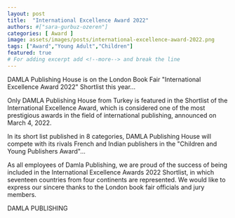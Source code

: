 ```yaml
---
layout: post
title:  "International Excellence Award 2022"
authors: #["sara-gurbuz-ozeren"]
categories: [ Award ]
image: assets/images/posts/international-excellence-award-2022.png
tags: ["Award","Young Adult","Children"]
featured: true
# For adding excerpt add <!--more--> and break the line
---
```


DAMLA Publishing House is on the London Book Fair "International Excellence Award 2022" Shortlist this year...

Only DAMLA Publishing House from Turkey is featured in the Shortlist of the International Excellence Award, which is considered one of the most prestigious awards in the field of international publishing, announced on March 4, 2022.
<!--more-->
In its short list published in 8 categories, DAMLA Publishing House will compete with its rivals French and Indian publishers in the "Children and Young Publishers Award"...

As all employees of Damla Publishing, we are proud of the success of being included in the International Excellence Awards 2022 Shortlist, in which seventeen countries from four continents are represented. We would like to express our sincere thanks to the London book fair officials and jury members.

DAMLA PUBLISHING